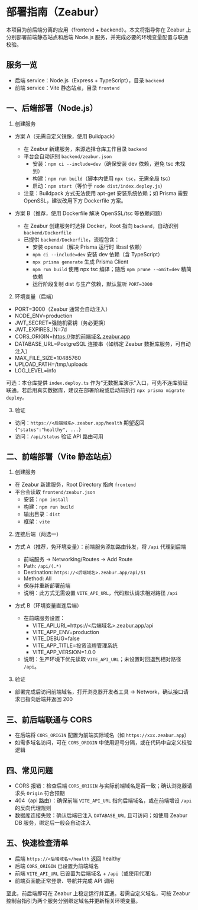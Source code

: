 # 部署指南（Zeabur）

本项目为前后端分离的应用（frontend + backend）。本文将指导你在 Zeabur 上分别部署前端静态站点和后端 Node.js 服务，并完成必要的环境变量配置与联通校验。

## 服务一览
- 后端 service：Node.js（Express + TypeScript），目录 `backend`
- 前端 service：Vite 静态站点，目录 `frontend`

## 一、后端部署（Node.js）

1) 创建服务
- 方案 A（无需自定义镜像，使用 Buildpack）
  - 在 Zeabur 新建服务，来源选择仓库工作目录 `backend`
  - 平台会自动识别 `backend/zeabur.json`
    - 安装：`npm ci --include=dev`（确保安装 dev 依赖，避免 tsc 未找到）
    - 构建：`npm run build`（脚本内使用 `npx tsc`，无需全局 tsc）
    - 启动：`npm start`（等价于 `node dist/index.deploy.js`）
  - 注意：Buildpack 方式无法使用 apt-get 安装系统依赖；如 Prisma 需要 OpenSSL，建议改用下方 Dockerfile 方案。

- 方案 B（推荐，使用 Dockerfile 解决 OpenSSL/tsc 等依赖问题）
  - 在 Zeabur 创建服务时选择 Docker，Root 指向 `backend`，自动识别 `backend/Dockerfile`
  - 已提供 `backend/Dockerfile`，流程包含：
    - 安装 openssl（解决 Prisma 运行时 libssl 依赖）
    - `npm ci --include=dev` 安装 dev 依赖（含 TypeScript）
    - `npx prisma generate` 生成 Prisma Client
    - `npm run build` 使用 npx tsc 编译；随后 `npm prune --omit=dev` 精简依赖
    - 运行阶段复制 dist 与生产依赖，默认监听 `PORT=3000`

2) 环境变量（后端）
- PORT=3000（Zeabur 通常会自动注入）
- NODE_ENV=production
- JWT_SECRET=强随机密钥（务必更换）
- JWT_EXPIRES_IN=7d
- CORS_ORIGIN=https://你的前端域名.zeabur.app
- DATABASE_URL=PostgreSQL 连接串（如绑定 Zeabur 数据库服务，可自动注入）
- MAX_FILE_SIZE=10485760
- UPLOAD_PATH=/tmp/uploads
- LOG_LEVEL=info

可选：本仓库提供 `index.deploy.ts` 作为“无数据库演示”入口，可先不连库验证联通。若启用真实数据库，建议在部署阶段或启动前执行 `npx prisma migrate deploy`。

3) 验证
- 访问：`https://<后端域名>.zeabur.app/health` 期望返回 `{"status":"healthy", ...}`
- 访问：`/api/status` 验证 API 路由可用

## 二、前端部署（Vite 静态站点）

1) 创建服务
- 在 Zeabur 新建服务，Root Directory 指向 `frontend`
- 平台会读取 `frontend/zeabur.json`
  - 安装：`npm install`
  - 构建：`npm run build`
  - 输出目录：`dist`
  - 框架：`vite`

2) 连接后端（两选一）

- 方式 A（推荐，免环境变量）：前端服务添加路由转发，将 `/api` 代理到后端
  - 前端服务 → Networking/Routes → Add Route
  - Path: `/api/(.*)`
  - Destination: `https://<后端域名>.zeabur.app/api/$1`
  - Method: All
  - 保存并重新部署前端
  - 说明：此方式无需设置 `VITE_API_URL`，代码默认请求相对路径 `/api`

- 方式 B（环境变量直连后端）
  - 在前端服务设置：
    - VITE_API_URL=https://<后端域名>.zeabur.app/api
    - VITE_APP_ENV=production
    - VITE_DEBUG=false
    - VITE_APP_TITLE=投资流程管理系统
    - VITE_APP_VERSION=1.0.0
  - 说明：生产环境下优先读取 `VITE_API_URL`；未设置时回退到相对路径 `/api`。

3) 验证
- 部署完成后访问前端域名，打开浏览器开发者工具 → Network，确认接口请求已指向后端并返回 200

## 三、前后端联通与 CORS
- 在后端将 `CORS_ORIGIN` 配置为前端实际域名（如 `https://xxx.zeabur.app`）
- 如需多域名访问，可在 `CORS_ORIGIN` 中使用逗号分隔，或在代码中自定义校验逻辑

## 四、常见问题
- CORS 报错：检查后端 `CORS_ORIGIN` 与实际前端域名是否一致；确认浏览器请求头 `Origin` 符合预期
- 404（api 路由）：确保前端 `VITE_API_URL` 指向后端域名，或在前端增设 `/api` 的反向代理规则
- 数据库连接失败：确认后端已注入 `DATABASE_URL` 且可访问；如使用 Zeabur DB 服务，绑定后一般会自动注入

## 五、快速检查清单
- 后端 `https://<后端域名>/health` 返回 healthy
- 后端 `CORS_ORIGIN` 已设置为前端域名
- 前端 `VITE_API_URL` 已设置为后端域名 + `/api`（或使用代理）
- 前端页面能正常登录、导航并完成 API 调用

至此，前后端即可在 Zeabur 上稳定运行并互通。若需自定义域名，可按 Zeabur 控制台指引为两个服务分别绑定域名并更新相关环境变量。

